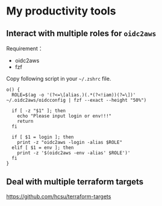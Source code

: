 # My productivity tools

## Interact with multiple roles for `oidc2aws`

Requirement：
* oidc2aws
* fzf

Copy following script in your `~/.zshrc` file.

```shell
o() {
  ROLE=$(ag -o '(?<=\[alias.)(.*(?<!iam))(?=\])' ~/.oidc2aws/oidcconfig | fzf --exact --height "50%")
  
  if [ -z "$1" ]; then
    echo "Please input login or env!!!"
    return
  fi

  if [ $1 = login ]; then
    print -z "oidc2aws -login -alias $ROLE"
  elif [ $1 = env ]; then
    print -z '$(oidc2aws -env -alias' $ROLE')'
  fi
}
```

## Deal with multiple terraform targets
https://github.com/hcsu/terraform-targets
